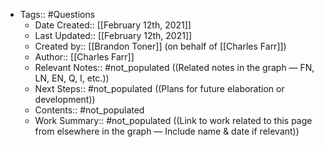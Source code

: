 - Tags:: #Questions
    - Date Created:: [[February 12th, 2021]]
    - Last Updated:: [[February 12th, 2021]]
    - Created by:: [[Brandon Toner]] (on behalf of [[Charles Farr]])
    - Author:: [[Charles Farr]]
    - Relevant Notes:: #not_populated ((Related notes in the graph — FN, LN, EN, Q, I, etc.))
    - Next Steps:: #not_populated ((Plans for future elaboration or development))
    - Contents:: #not_populated
    - Work Summary:: #not_populated ((Link to work related to this page from elsewhere in the graph — Include name & date if relevant))
